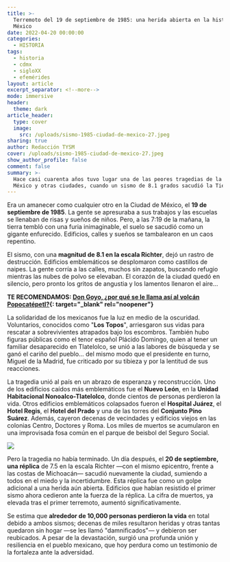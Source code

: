 ```yaml
---
title: >-
  Terremoto del 19 de septiembre de 1985: una herida abierta en la historia de
  México
date: 2022-04-20 00:00:00
categories:
  - HISTORIA
tags:
  - historia
  - cdmx
  - sigloXX
  - efemérides
layout: article
excerpt_separator: <!--more-->
mode: immersive
header:
  theme: dark
article_header:
  type: cover
  image:
    src: /uploads/sismo-1985-ciudad-de-mexico-27.jpeg
sharing: true
author: Redacción TYSM
cover: /uploads/sismo-1985-ciudad-de-mexico-27.jpeg
show_author_profile: false
comment: false
summary: >-
  Hace casi cuarenta años tuvo lugar una de las peores tragedias de la Ciudad de
  México y otras ciudades, cuando un sismo de 8.1 grados sacudió la Tierra…
---
```

Era un amanecer como cualquier otro en la Ciudad de México, el **19 de septiembre de 1985**. La gente se apresuraba a sus trabajos y las escuelas se llenaban de risas y sueños de niños. Pero, a las 7:19 de la mañana, la tierra tembló con una furia inimaginable, el suelo se sacudió como un gigante enfurecido. Edificios, calles y sueños se tambalearon en un caos repentino.

El sismo, con una **magnitud de 8.1 en la escala Richter**, dejó un rastro de destrucción. Edificios emblemáticos se desplomaron como castillos de naipes. La gente corría a las calles, muchos sin zapatos, buscando refugio mientras las nubes de polvo se elevaban. El corazón de la ciudad quedó en silencio, pero pronto los gritos de angustia y los lamentos llenaron el aire…

**TE RECOMENDAMOS: [Don Goyo, ¿por qué se le llama así al volcán Popocatépetl?](https://blog.tonoysumariachi.com/mexicanisimos/2022/09/27/don-goyo-por-que-se-le-llama-asi-al-volcan-popocatepetl.html){: target="_blank" rel="noopener"}**

La solidaridad de los mexicanos fue la luz en medio de la oscuridad. Voluntarios, conocidos como "**Los Topos**", arriesgaron sus vidas para rescatar a sobrevivientes atrapados bajo los escombros. También hubo figuras públicas como el tenor español Plácido Domingo, quien al tener un familiar desaparecido en Tlatelolco, se unió a las labores de búsqueda y se ganó el cariño del pueblo… del mismo modo que el presidente en turno, Miguel de la Madrid, fue criticado por su tibieza y por la lentitud de sus reacciones.&nbsp;

La tragedia unió al país en un abrazo de esperanza y reconstrucción. Uno de los edificios caídos más emblemáticos fue el **Nuevo León**, en la **Unidad Habitacional Nonoalco-Tlatelolco**, donde cientos de personas perdieron la vida. Otros edificios emblemáticos colapsados fueron el **Hospital Juárez**, el **Hotel Regis**, el **Hotel del Prado** y una de las torres del **Conjunto Pino Suárez**. Además, cayeron decenas de vecindades y edificios viejos en las colonias Centro, Doctores y Roma. Los miles de muertos se acumularon en una improvisada fosa común en el parque de beisbol del Seguro Social.

![](https://upload.wikimedia.org/wikipedia/commons/3/39/Sismo_1985_Ciudad_de_M%C3%A9xico_81.jpg)

Pero la tragedia no había terminado. Un día después, el **20 de septiembre, una réplica** de 7.5 en la escala Richter —con el mismo epicentro, frente a las costas de Michoacán— sacudió nuevamente la ciudad, sumiendo a todos en el miedo y la incertidumbre. Esta réplica fue como un golpe adicional a una herida aún abierta. Edificios que habían resistido el primer sismo ahora cedieron ante la fuerza de la réplica. La cifra de muertos, ya elevada tras el primer terremoto, aumentó significativamente.

Se estima que **alrededor de 10,000 personas perdieron la vida** en total debido a ambos sismos; decenas de miles resultaron heridas y otras tantas quedaron sin hogar —se les llamó "damnificados"— y debieron ser reubicados. A pesar de la devastación, surgió una profunda unión y resiliencia en el pueblo mexicano, que hoy perdura como un testimonio de la fortaleza ante la adversidad.